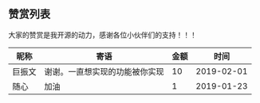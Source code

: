 ## 赞赏列表

大家的赞赏是我开源的动力，感谢各位小伙伴们的支持！！！

| 昵称   | 寄语                           | 金额 | 时间       |
| ------ | ------------------------------ | ---- | ---------- |
| 巨振文 | 谢谢。一直想实现的功能被你实现 | 10   | 2019-02-01 |
| 随心   | 加油                           | 1    | 2019-01-23 |

